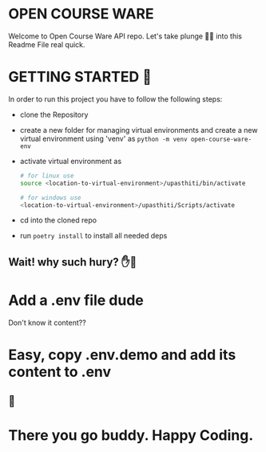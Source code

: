 # OPEN COURSE WARE
Welcome to Open Course Ware API repo. Let's take plunge 🏊‍♀️ into this Readme File real quick.

# GETTING STARTED 🌊
In order to run this project you have to follow the following steps:
- clone the Repository
- create a new folder for managing virtual environments and create a new virtual environment using 'venv' as `python -m venv open-course-ware-env`
- activate virtual environment as

  ```zsh
  # for linux use
  source <location-to-virtual-environment>/upasthiti/bin/activate

  # for windows use
  <location-to-virtual-environment>/upasthiti/Scripts/activate
  ```

- cd into the cloned repo
- run `poetry install` to install all needed deps

## Wait! why such hury? ✋🛑
# Add a .env file dude
Don't know it content??

# Easy, copy .env.demo and add its content to .env

## 🥂
# There you go buddy. Happy Coding.



